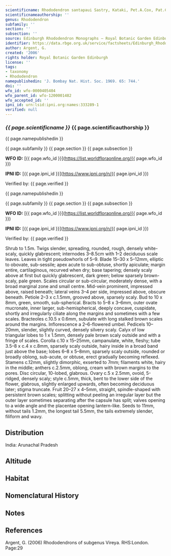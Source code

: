 ```yaml
---
scientificname: Rhododendron santapaui Sastry, Kataki, Pet.A.Cox, Pat.Cox & Hutchison
scientificnameauthorship: ''
genus: Rhododendron
subfamily: ''
section: ''
subsection: ''
source: Edinburgh Rhododendron Monographs – Royal Botanic Garden Edinburgh
identifier: https://data.rbge.org.uk/service/factsheets/Edinburgh_Rhododendron_Monographs.xhtml
author: Argent, G.
created: '2006'
rights holder: Royal Botanic Garden Edinburgh
license: ''
tags:
- taxonomy
- Rhododendron
namepublishedin: 'J. Bombay Nat. Hist. Soc. 1969. 65: 744.'
doi: ''
wfo_id: wfo-0000405404
wfo_parent_id: wfo-1200001482
wfo_accepted_id: ''
ipni_id: urn:lsid:ipni.org:names:333289-1
verified: null
---
```

### _{{ page.scientificname }}_ {{ page.scientificauthorship }}
 {{ page.namepublishedin }}

{{ page.subfamily }} {{ page.section }} {{ page.subsection }}

**WFO ID:** [{{ page.wfo_id }}](https://list.worldfloraonline.org/{{ page.wfo_id }})

**IPNI ID:** [{{ page.ipni_id }}](https://www.ipni.org/n/{{ page.ipni_id }})

Verified by: {{ page.verified }}

 {{ page.namepublishedin }}

{{ page.subfamily }} {{ page.section }} {{ page.subsection }}

**WFO ID:** [{{ page.wfo_id }}](https://list.worldfloraonline.org/{{ page.wfo_id }})

**IPNI ID:** [{{ page.ipni_id }}](https://www.ipni.org/n/{{ page.ipni_id }})

Verified by: {{ page.verified }}



Shrub to 1.5m. Twigs slender, spreading, rounded, rough, densely white-scaly, quickly glabrescent; internodes 3–8.5cm with 1–2 deciduous scale leaves. Leaves in tight pseudowhorls of 5–9. Blade 15–30 x 5–12mm, elliptic to obovate, sub-sessile; apex acute to sub-obtuse, shortly apiculate; margin entire, cartilaginous, recurved when dry; base tapering; densely scaly above at first but quickly glabrescent, dark green; below sparsely brown-scaly, pale green. Scales circular or sub-circular, moderately dense, with a broad marginal zone and small centre. Mid-vein prominent, impressed above, raised beneath; lateral veins 3–4 per side, impressed above, obscure beneath. Petiole 2–3 x c.1.5mm, grooved above, sparsely scaly. Bud to 10 x 8mm, green, smooth, sub-spherical. Bracts to 5–8 x 3–6mm, outer ovate mucronate, inner larger, sub-hemispherical, deeply concave, cuspidate, shortly and irregularly ciliate along the margins and sometimes with a few scales. Bracteoles c.10.5 x 0.6mm, subulate with long stalked brown scales around the margins. Inflorescence a 2–6-flowered umbel. Pedicels 10–20mm, slender, slightly curved, densely silvery scaly. Calyx of low triangular lobes to 1 x 1.5mm, densely pale brown scaly outside and with a fringe of scales. Corolla c.10 x 15–25mm, campanulate, white, fleshy; tube 3.5–8 x c.4 x c.8mm, sparsely scaly outside, hairy inside in a broad band just above the base; lobes 6–8 x 5–8mm, sparsely scaly outside, rounded or broadly oblong, sub-acute, or obtuse, erect gradually becoming reflexed. Stamens c.12mm, slightly dimorphic, exserted to 7mm; filaments white, hairy in the middle; anthers c.2.5mm, oblong, cream with brown margins to the pores. Disc circular, 10-lobed, glabrous. Ovary c.5 x 2.5mm, ovoid, 5-ridged, densely scaly; style c.5mm, thick, bent to the lower side of the flower, glabrous, slightly enlarged upwards, often becoming deciduous later; stigma truncate. Fruit 20–27 x 4–5mm, straight, spindle-shaped with persistent brown scales; splitting without peeling an irregular layer but the outer layer sometimes separating after the capsule has split; valves opening to a wide angle and the placentae opening lantern-like. Seeds to 11mm, without tails 1.2mm, the longest tail 5.5mm, the tails extremely slender, filiform and wavy.

## Distribution
India: Arunachal Pradesh

## Altitude


## Habitat


## Nomenclatural History

                       
## Notes


## References

Argent, G. (2006) Rhododendrons of subgenus Vireya. RHS:London. Page:29
